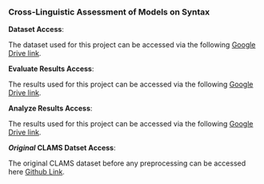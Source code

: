 

### Cross-Linguistic Assessment of Models on Syntax


**Dataset Access**:  

The dataset used for this project can be accessed via the following [Google Drive link](https://drive.google.com/drive/folders/1mD3SErNhHsmL_G5b8nZVlPH3_uRcfGsh?usp=drive_link).

**Evaluate Results Access**:  

The results used for this project can be accessed via the following [Google Drive link](https://drive.google.com/drive/folders/1iaeQgqPy2Yhp7pDqUFG55nHaBWhVYe5h?usp=drive_link).

**Analyze Results Access**:  

The results used for this project can be accessed via the following [Google Drive link](https://drive.google.com/drive/folders/1QVZz8awg904a5IjeCWXsZcSIiajHJCKU?usp=drive_link).

***Original* CLAMS Datset Access**:  

The original CLAMS dataset before any preprocessing can be accessed here [Github Link](https://github.com/aaronmueller/clams.git).



